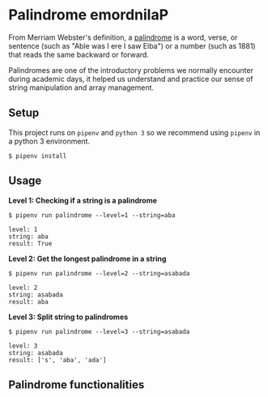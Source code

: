 # Palindrome emordnilaP

From Merriam Webster's definition, a [palindrome](https://www.merriam-webster.com/dictionary/palindrome) 
is a word, verse, or sentence (such as "Able was I ere I saw Elba") or a number (such as 1881) 
that reads the same backward or forward.

Palindromes are one of the introductory problems we normally encounter
during academic days, it helped us understand and practice our sense of
string manipulation and array management.


## Setup

This project runs on `pipenv` and `python 3` so we recommend using `pipenv` in a python 3 environment.

```shell
$ pipenv install
```

## Usage

**Level 1: Checking if a string is a palindrome**

```shell
$ pipenv run palindrome --level=1 --string=aba

level: 1
string: aba
result: True
```

**Level 2: Get the longest palindrome in a string**

```shell
$ pipenv run palindrome --level=2 --string=asabada

level: 2
string: asabada
result: aba
```

**Level 3: Split string to palindromes**

```shell
$ pipenv run palindrome --level=3 --string=asabada

level: 3
string: asabada
result: ['s', 'aba', 'ada']
```


## Palindrome functionalities


